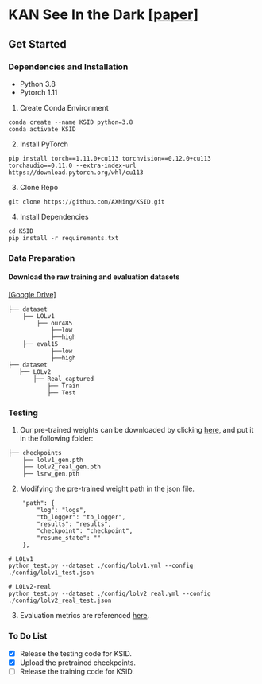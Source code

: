# KAN See In the Dark [[paper]](https://arxiv.org/abs/2409.03404)
## Get Started
### Dependencies and Installation
- Python 3.8
- Pytorch 1.11
1. Create Conda Environment

```
conda create --name KSID python=3.8
conda activate KSID
```

2. Install PyTorch

```
pip install torch==1.11.0+cu113 torchvision==0.12.0+cu113 torchaudio==0.11.0 --extra-index-url https://download.pytorch.org/whl/cu113
```

3. Clone Repo

```
git clone https://github.com/AXNing/KSID.git
```

4. Install Dependencies

```
cd KSID
pip install -r requirements.txt
```

### Data Preparation
#### Download the raw training and evaluation datasets
[[Google Drive]](https://drive.google.com/drive/folders/1yAp7c-fQhU_KQkK7xk1KZ4YKAywwo-2z?usp=drive_link)

```
├── dataset
    ├── LOLv1
        ├── our485
            ├──low
            ├──high
	├── eval15
            ├──low
            ├──high
├── dataset
   ├── LOLv2
       ├── Real_captured
           ├── Train
           ├── Test
```


### Testing

1. Our pre-trained weights can be downloaded by clicking [here](https://drive.google.com/drive/folders/1AcfKzxens1mhs7IALtiPVyE60ZV-X_5n?usp=drive_link), and put it in the following folder:

```
├── checkpoints
    ├── lolv1_gen.pth
    ├── lolv2_real_gen.pth
    ├── lsrw_gen.pth
```
2. Modifying the pre-trained weight path in the json file.

```
    "path": {
        "log": "logs",
        "tb_logger": "tb_logger",
        "results": "results",
        "checkpoint": "checkpoint", 
        "resume_state": ""
    },
```
   
```
# LOLv1
python test.py --dataset ./config/lolv1.yml --config ./config/lolv1_test.json

# LOLv2-real
python test.py --dataset ./config/lolv2_real.yml --config ./config/lolv2_real_test.json
```
3. Evaluation metrics are referenced [here](https://github.com/chaofengc/IQA-PyTorch).
### To Do List
- [x] Release the testing code for KSID.
- [x] Upload the pretrained checkpoints.
- [ ] Release the training code for KSID.
